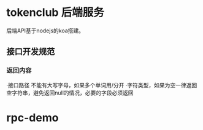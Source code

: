 # tokenclub 后端服务
后端API基于nodejs的koa搭建。

## 接口开发规范
### 返回内容
·接口路径 不能有大写字母，如果多个单词用/分开
·字符类型，如果为空一律返回空字符串，避免返回null的情况，必要的字段必须返回


# rpc-demo
